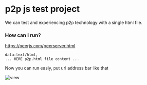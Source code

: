 # p2p js test project
We can test and experiencing p2p technology with a single html file.
### How can i run?
https://peerjs.com/peerserver.html
```
data:text/html,
... HERE p2p.html file content ...
```
Now you can run easly, put url address bar like that

![view](https://github.com/hmetgundogdu/p2p/raw/master/url-address-bar.png)

